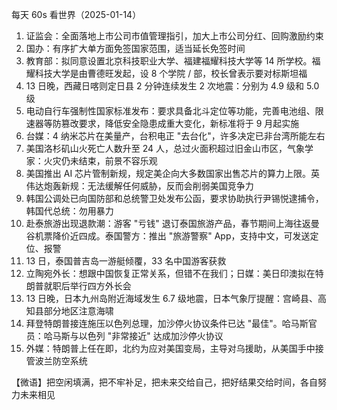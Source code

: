 每天 60s 看世界（2025-01-14）

1. 证监会：全面落地上市公司市值管理指引，加大上市公司分红、回购激励约束
2. 国办：有序扩大单方面免签国家范围，适当延长免签时间
3. 教育部：拟同意设置北京科技职业大学、福建福耀科技大学等 14 所学校。福耀科技大学是由曹德旺发起，设 8 个学院 / 部，校长曾表示要对标斯坦福
4. 13 日晚，西藏日喀则定日县 2 分钟连续发生 2 次地震：分别为 4.9 级和 5.0 级
5. 电动自行车强制性国家标准发布：要求具备北斗定位等功能，完善电池组、限速器等防篡改要求，降低安全隐患成重大变化，新标准将于 9 月起实施
6. 台媒：4 纳米芯片在美量产，台积电正 "去台化"，许多决定已非台湾所能左右
7. 美国洛杉矶山火死亡人数升至 24 人，总过火面积超过旧金山市区，气象学家：火灾仍未结束，前景不容乐观
8. 美国推出 AI 芯片管制新规，规定美企向大多数国家出售芯片的算力上限。英伟达炮轰新规：无法缓解任何威胁，反而会削弱美国竞争力
9. 韩国公调处已向国防部和总统警卫处发布公函，要求协助执行尹锡悦逮捕令，韩国代总统：勿用暴力
10. 赴泰旅游出现退款潮：游客 "亏钱" 退订泰国旅游产品，春节期间上海往返曼谷机票降价近四成。泰国警方：推出 "旅游警察" App，支持中文，可发送定位、报警
11. 13 日，泰国普吉岛一游艇倾覆，33 名中国游客获救
12. 立陶宛外长：想跟中国恢复正常关系，但错不在我们；日媒：美日印澳拟在特朗普就职后举行四方外长会
13. 13 日晚，日本九州岛附近海域发生 6.7 级地震，日本气象厅提醒：宫崎县、高知县部分地区注意海啸
14. 拜登特朗普接连施压以色列总理，加沙停火协议条件已达 "最佳"。哈马斯官员：哈马斯与以色列 "非常接近" 达成加沙停火协议
15. 外媒：特朗普上任在即，北约为应对美国变局，主导对乌援助，从美国手中接管波兰防空系统

【微语】把空闲填满，把不牢补足，把未来交给自己，把好结果交给时间，各自努力未来相见